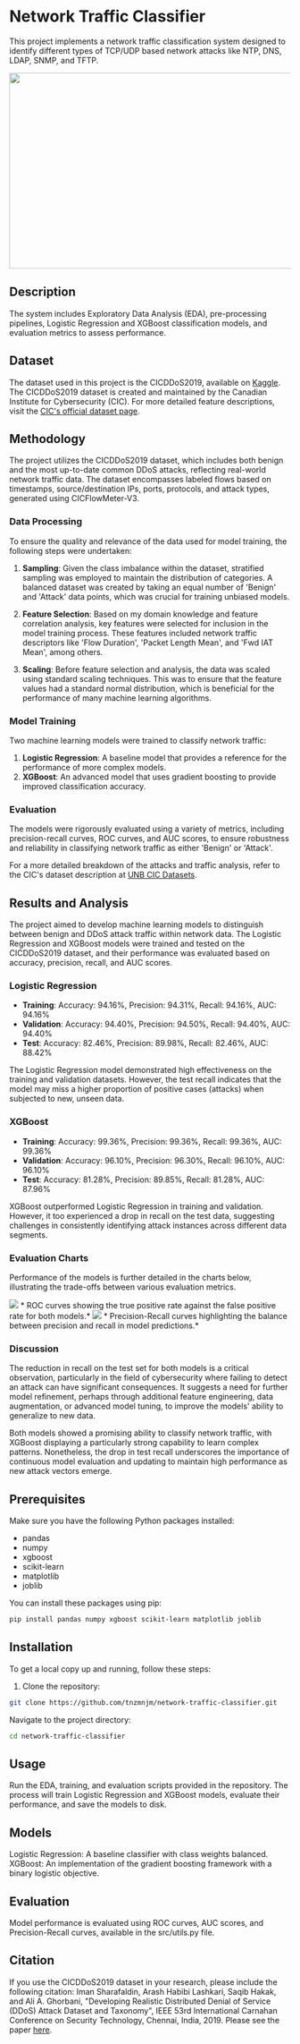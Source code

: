 # Network Traffic Classifier
This project implements a network traffic classification system designed to identify different types of TCP/UDP based network attacks like NTP, DNS, LDAP, SNMP, and TFTP.


<img src="banner_photo.png" width="700" height="350">


## Description
The system includes Exploratory Data Analysis (EDA), pre-processing pipelines, Logistic Regression and XGBoost classification models, and evaluation metrics to assess performance.


## Dataset
The dataset used in this project is the CICDDoS2019, available on [Kaggle](https://www.kaggle.com/datasets/dhoogla/cicddos2019). The CICDDoS2019 dataset is created and maintained by the Canadian Institute for Cybersecurity (CIC). For more detailed feature descriptions, visit the [CIC's official dataset page](https://www.unb.ca/cic/datasets/ddos-2019.html).


## Methodology

The project utilizes the CICDDoS2019 dataset, which includes both benign and the most up-to-date common DDoS attacks, reflecting real-world network traffic data. The dataset encompasses labeled flows based on timestamps, source/destination IPs, ports, protocols, and attack types, generated using CICFlowMeter-V3.

### Data Processing
To ensure the quality and relevance of the data used for model training, the following steps were undertaken:

1. **Sampling**: Given the class imbalance within the dataset, stratified sampling was employed to maintain the distribution of categories. A balanced dataset was created by taking an equal number of 'Benign' and 'Attack' data points, which was crucial for training unbiased models.

2. **Feature Selection**: Based on my domain knowledge and feature correlation analysis, key features were selected for inclusion in the model training process. These features included network traffic descriptors like 'Flow Duration', 'Packet Length Mean', and 'Fwd IAT Mean', among others.

3. **Scaling**: Before feature selection and analysis, the data was scaled using standard scaling techniques. This was to ensure that the feature values had a standard normal distribution, which is beneficial for the performance of many machine learning algorithms.

### Model Training
Two machine learning models were trained to classify network traffic:

1. **Logistic Regression**: A baseline model that provides a reference for the performance of more complex models.
2. **XGBoost**: An advanced model that uses gradient boosting to provide improved classification accuracy.

### Evaluation
The models were rigorously evaluated using a variety of metrics, including precision-recall curves, ROC curves, and AUC scores, to ensure robustness and reliability in classifying network traffic as either 'Benign' or 'Attack'.


For a more detailed breakdown of the attacks and traffic analysis, refer to the CIC's dataset description at [UNB CIC Datasets](https://www.unb.ca/cic/datasets/ddos-2019.html).


## Results and Analysis

The project aimed to develop machine learning models to distinguish between benign and DDoS attack traffic within network data. The Logistic Regression and XGBoost models were trained and tested on the CICDDoS2019 dataset, and their performance was evaluated based on accuracy, precision, recall, and AUC scores.

### Logistic Regression
- **Training**: Accuracy: 94.16%, Precision: 94.31%, Recall: 94.16%, AUC: 94.16%
- **Validation**: Accuracy: 94.40%, Precision: 94.50%, Recall: 94.40%, AUC: 94.40%
- **Test**: Accuracy: 82.46%, Precision: 89.98%, Recall: 82.46%, AUC: 88.42%

The Logistic Regression model demonstrated high effectiveness on the training and validation datasets. However, the test recall indicates that the model may miss a higher proportion of positive cases (attacks) when subjected to new, unseen data.

### XGBoost
- **Training**: Accuracy: 99.36%, Precision: 99.36%, Recall: 99.36%, AUC: 99.36%
- **Validation**: Accuracy: 96.10%, Precision: 96.30%, Recall: 96.10%, AUC: 96.10%
- **Test**: Accuracy: 81.28%, Precision: 89.85%, Recall: 81.28%, AUC: 87.96%

XGBoost outperformed Logistic Regression in training and validation. However, it too experienced a drop in recall on the test data, suggesting challenges in consistently identifying attack instances across different data segments.

### Evaluation Charts
Performance of the models is further detailed in the charts below, illustrating the trade-offs between various evaluation metrics.

<img src="docs/roc.png">
* ROC curves showing the true positive rate against the false positive rate for both models.*


<img src="docs/precision-recall.png">
* Precision-Recall curves highlighting the balance between precision and recall in model predictions.*

### Discussion
The reduction in recall on the test set for both models is a critical observation, particularly in the field of cybersecurity where failing to detect an attack can have significant consequences. It suggests a need for further model refinement, perhaps through additional feature engineering, data augmentation, or advanced model tuning, to improve the models' ability to generalize to new data.

Both models showed a promising ability to classify network traffic, with XGBoost displaying a particularly strong capability to learn complex patterns. Nonetheless, the drop in test recall underscores the importance of continuous model evaluation and updating to maintain high performance as new attack vectors emerge.


## Prerequisites
Make sure you have the following Python packages installed:
- pandas
- numpy
- xgboost
- scikit-learn
- matplotlib
- joblib

You can install these packages using pip:
```sh
pip install pandas numpy xgboost scikit-learn matplotlib joblib
```

## Installation
To get a local copy up and running, follow these steps:

1. Clone the repository:
```sh
git clone https://github.com/tnzmnjm/network-traffic-classifier.git
```
Navigate to the project directory:
```sh
cd network-traffic-classifier
```

## Usage
Run the EDA, training, and evaluation scripts provided in the repository. The process will train Logistic Regression and XGBoost models, evaluate their performance, and save the models to disk.

## Models
Logistic Regression: A baseline classifier with class weights balanced.
XGBoost: An implementation of the gradient boosting framework with a binary logistic objective.

## Evaluation
Model performance is evaluated using ROC curves, AUC scores, and Precision-Recall curves, available in the src/utils.py file.

## Citation
If you use the CICDDoS2019 dataset in your research, please include the following citation:
Iman Sharafaldin, Arash Habibi Lashkari, Saqib Hakak, and Ali A. Ghorbani, "Developing Realistic Distributed Denial of Service (DDoS) Attack Dataset and Taxonomy", IEEE 53rd International Carnahan Conference on Security Technology, Chennai, India, 2019.
Please see the paper [here](https://ieeexplore.ieee.org/abstract/document/8888419).

